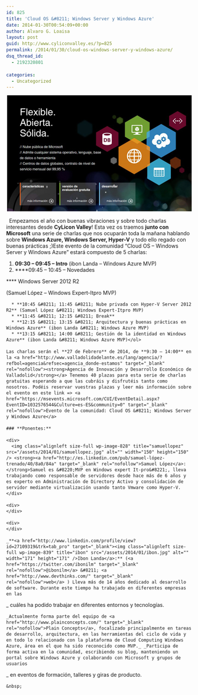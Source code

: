 ```yaml
---
id: 825
title: 'Cloud OS &#8211; Windows Server y Windows Azure'
date: 2014-01-30T00:54:09+00:00
author: Alvaro G. Loaisa
layout: post
guid: http://www.cyliconvalley.es/?p=825
permalink: /2014/01/30/cloud-os-windows-server-y-windows-azure/
dsq_thread_id:
  - 2192320801

categories:
  - Uncategorized
---
```

<p style="text-align: center;">
  <img class="size-full wp-image-827" title="Windows-Azure" src="/assets/2014/01/Windows-Azure.jpg" alt="" width="500" height="314" />
</p>

  Empezamos el año con buenas vibraciones y sobre todo charlas interesantes desde **CyLicon Valley**! Esta vez os traemos **junto con Microsoft** una serie de charlas que nos ocuparán toda la mañana hablando sobre **Windows Azure, Windows Server, Hyper-V** y todo ello regado con buenas prácticas  ;)Este evento de la comunidad &#8220;Cloud OS &#8211; Windows Server y Windows Azure&#8221; estará compuesto de 5 charlas:

  1. **09:30 &#8211; 09:45 &#8211; Intro** (ibon Landa &#8211; Windows Azure MVP)
  2. ****09:45 &#8211; 10:45 &#8211; Novedades
  
**** Windows Server 2012 R2</p> 
    (Samuel López &#8211; Windows Expert-Itpro MVP)</li> 
    
      * **10:45 &#8211; 11:45 &#8211; Nube privada con Hyper-V Server 2012 R2** (Samuel López &#8211; Windows Expert-Itpro MVP)
      * **11:45 &#8211; 12:15 &#8211; Break**
      * **12:15 &#8211; 13:15 &#8211; Arquitectura y buenas prácticas en Windows Azure** (ibon Landa &#8211; Windows Azure MVP)
      * **13:15 &#8211; 14:00 &#8211; Gestión de la identidad en Windows Azure** (ibon Landa &#8211; Windows Azure MVP)</ol> 
    
    Las charlas serán el **27 de Febrero** de 2014, de **9:30 – 14:00** en la <a href="http://www.valladolidadelante.es/lang/agencia/?refbol=agencia&refsec=agencia_donde-estamos" target="_blank" rel="nofollow"><strong>Agencia de Innovación y Desarrollo Económico de Valladolid</strong></a> Tenemos 40 plazas para esta serie de charlas gratuitas esperando a que las cubráis y disfrutéis tanto como nosotros. Podéis reservar vuestras plazas y leer más información sobre el evento en este link => <a href="https://msevents.microsoft.com/CUI/EventDetail.aspx?EventID=1032576544&Culture=es-ES&community=0" target="_blank" rel="nofollow">Evento de la comunidad: Cloud OS &#8211; Windows Server y Windows Azure</a>
    
    ### **Ponentes:**
    
    <div>
      <img class="alignleft size-full wp-image-828" title="samuellopez" src="/assets/2014/01/samuellopez.jpg" alt="" width="150" height="150" /> <strong><a href="http://es.linkedin.com/pub/samuel-lópez-trenado/40/8a0/84a" target="_blank" rel="nofollow">Samuel López</a>: </strong>Samuel es &#8220;MVP en Windows expert It-pro&#8221;, lleva trabajando como responsable de servidores desde hace más de 6 años y es experto en Administración de Directory Activo y consolidación de servidor mediante virtualización usando tanto Vmware como Hyper-V.
    </div>
    
    <div>
    </div>
    
    <div>
    </div>
    
    _**<a href="http://www.linkedin.com/profile/view?id=27109319&trk=tab_pro" target="_blank"><img class="alignleft size-full wp-image-839" title="ibon" src="/assets/2014/01/ibon.jpg" alt="" width="171" height="171" />Ibon Landa</a>:** (<a href="https://twitter.com/ibonilm" target="_blank" rel="nofollow">@ibonilm</a> &#8211; <a href="http://www.devthinks.com/" target="_blank" rel="nofollow">web</a> ) Lleva más de 14 años dedicado al desarrollo de software. Durante este tiempo ha trabajado en diferentes empresas en las
  
_ cuáles ha podido trabajar en diferentes entornos y tecnologías.
    
    _Actualmente forma parte del equipo de <a href="http://www.plainconcepts.com/" target="_blank" rel="nofollow">Plain Concepts</a>, focalizado principalmente en tareas de desarrollo, arquitectura, en las herramientas del ciclo de vida y en todo lo relacionado con la plataforma de Cloud Computing Windows Azure, área en el que ha sido reconocido como MVP._ _Participa de forma activa en la comunidad, escribiendo su blog, manteniendo un portal sobre Windows Azure y colaborando con Microsoft y grupos de usuarios
  
_ en eventos de formación, talleres y giras de producto.
    
    &nbsp;